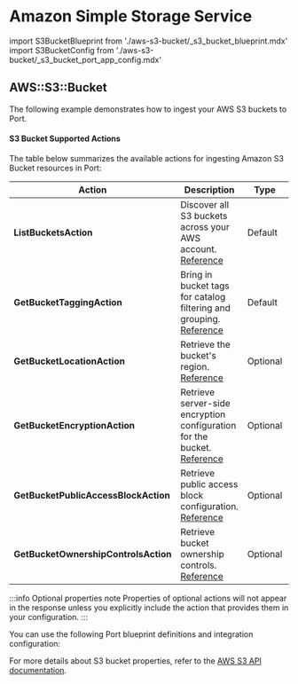 # Amazon Simple Storage Service

import S3BucketBlueprint from './aws-s3-bucket/_s3_bucket_blueprint.mdx'
import S3BucketConfig from './aws-s3-bucket/_s3_bucket_port_app_config.mdx'



## AWS::S3::Bucket

The following example demonstrates how to ingest your AWS S3 buckets to Port.

#### S3 Bucket Supported Actions

The table below summarizes the available actions for ingesting Amazon S3 Bucket resources in Port:

| Action                              | Description                                                    | Type     | Required AWS Permission                                 |
|--------------------------------------|----------------------------------------------------------------|----------|---------------------------------------------------------|
| **ListBucketsAction**                | Discover all S3 buckets across your AWS account. [Reference](https://docs.aws.amazon.com/AmazonS3/latest/API/API_ListBuckets.html)              | Default  | `s3:ListAllMyBuckets`                                   |
| **GetBucketTaggingAction**           | Bring in bucket tags for catalog filtering and grouping.  [Reference](https://docs.aws.amazon.com/AmazonS3/latest/API/API_GetBucketTagging.html)        | Default  | `s3:GetBucketTagging`                                   |
| **GetBucketLocationAction**          | Retrieve the bucket's region. [Reference](https://docs.aws.amazon.com/AmazonS3/latest/API/API_GetBucketLocation.html)                                 | Optional  | `s3:GetBucketLocation`                                  |
| **GetBucketEncryptionAction**        | Retrieve server-side encryption configuration for the bucket.  [Reference](https://docs.aws.amazon.com/AmazonS3/latest/API/API_GetBucketEncryption.html)   | Optional | `s3:GetBucketEncryption`                                |
| **GetBucketPublicAccessBlockAction** | Retrieve public access block configuration.  [Reference](https://docs.aws.amazon.com/AmazonS3/latest/API/API_GetPublicAccessBlock.html)                    | Optional | `s3:GetBucketPublicAccessBlock`                         |
| **GetBucketOwnershipControlsAction** | Retrieve bucket ownership controls.   [Reference](https://docs.aws.amazon.com/AmazonS3/latest/API/API_GetBucketOwnershipControls.html)                           | Optional | `s3:GetBucketOwnershipControls`                         |

:::info Optional properties note
Properties of optional actions will not appear in the response unless you explicitly include the action that provides them in your configuration.
:::


You can use the following Port blueprint definitions and integration configuration:

<S3BucketBlueprint/>

<S3BucketConfig/>

For more details about S3 bucket properties, refer to the [AWS S3 API documentation](https://docs.aws.amazon.com/AmazonS3/latest/API/Welcome.html).

